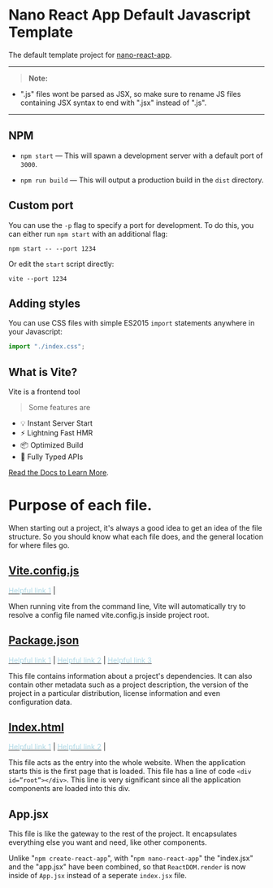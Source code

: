 # Nano React App Default Javascript Template
The default template project for [nano-react-app](https://github.com/G51DHU/template-js).

---

>**Note:**

  - ".js" files wont be parsed as JSX, so make sure to rename  JS files containing JSX syntax to end with ".jsx" instead of ".js".
---

## NPM

  - `npm start` — This will spawn a development server with a default port of `3000`.

  - `npm run build` — This will output a production build in the `dist` directory.

## Custom port

You can use the `-p` flag to specify a port for development. To do this, you can either run `npm start` with an additional flag:

```
npm start -- --port 1234
```

Or edit the `start` script directly:

```
vite --port 1234
```

## Adding styles

You can use CSS files with simple ES2015 `import` statements anywhere in your Javascript:

```js
import "./index.css";
```

## What is Vite?

Vite is a frontend tool

> Some features are
- 💡 Instant Server Start
- ⚡️ Lightning Fast HMR
- 📦 Optimized Build
- 🔑 Fully Typed APIs

[Read the Docs to Learn More](https://vitejs.dev).


# Purpose of each file.
When starting out a project, it's always a good idea to get an idea of the file structure.
So you should know what each file does, and the general location for where files go.

## [Vite.config.js](https://vitejs.dev/config/)
[<span style="color:lightblue">Helpful link 1</span>](https://vitejs.dev/config/) |

When running vite from the command line, Vite will automatically try to resolve a config file named vite.config.js inside project root.

## [Package.json](https://docs.npmjs.com/cli/v8/configuring-npm/package-json)

[<span style="color:lightblue">Helpful link 1</span>](https://docs.npmjs.com/cli/v8/configuring-npm/package-json) |
[<span style="color:lightblue">Helpful link 2</span>](https://nodejs.dev/learn/the-package-json-guide) |
[<span style="color:lightblue">Helpful link 3</span>](https://nodejs.org/en/knowledge/getting-started/npm/what-is-the-file-package-json/)

This file contains information about a project's dependencies. It can also contain other metadata such as a project description, the version of the project in a particular distribution, license information and even configuration data.

## [Index.html](https://www.thoughtco.com/index-html-page-3466505)

[<span style="color:lightblue">Helpful link 1</span>](https://www.thoughtco.com/index-html-page-3466505) | [<span style="color:lightblue">Helpful link 2</span>](https://discuss.codecademy.com/t/purpose-of-index-page-s/337540/2) |

This file acts as the entry into the whole website. 
When the application starts this is the first page that is loaded. This file has a line of code ```<div id=”root”></div>```. This line is very significant since all the application components are loaded into this div.

## App.jsx

This file is like the gateway to the rest of the project. It encapsulates everything else you want and need, like other components. 

Unlike "`npm create-react-app`", with "`npm nano-react-app`" the "index.jsx" and the "app.jsx" have been combined, so that `ReactDOM.render` is now inside of `App.jsx` instead of a seperate `index.jsx` file.
